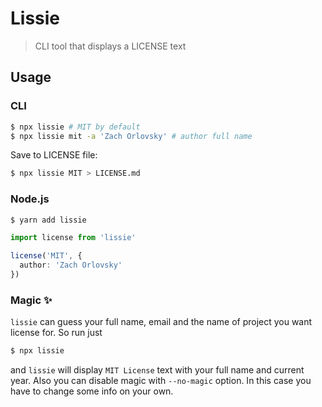 # Lissie

> CLI tool that displays a LICENSE text

## Usage

### CLI

```bash
$ npx lissie # MIT by default
$ npx lissie mit -a 'Zach Orlovsky' # author full name
```

Save to LICENSE file:

```bash
$ npx lissie MIT > LICENSE.md
```

### Node.js

```bash
$ yarn add lissie
```

```ts
import license from 'lissie'

license('MIT', {
  author: 'Zach Orlovsky'
})
```

### Magic :sparkles:

`lissie` can guess your full name, email and the name of project you want license for. So run just

```bash
$ npx lissie
```

and `lissie` will display `MIT License` text with your full name and current year. Also you can disable magic with `--no-magic` option. In this case you have to change some info on your own.
